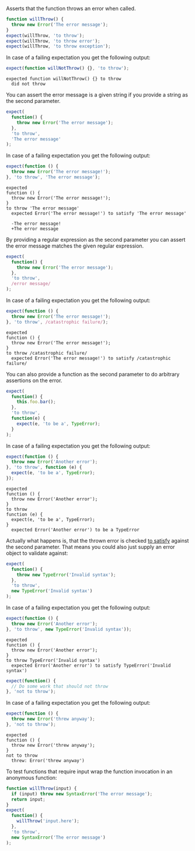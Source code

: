 Asserts that the function throws an error when called.

```js
function willThrow() {
  throw new Error('The error message');
}
expect(willThrow, 'to throw');
expect(willThrow, 'to throw error');
expect(willThrow, 'to throw exception');
```

In case of a failing expectation you get the following output:

```js
expect(function willNotThrow() {}, 'to throw');
```

```output
expected function willNotThrow() {} to throw
  did not throw
```

You can assert the error message is a given string if you provide a
string as the second parameter.

```js
expect(
  function() {
    throw new Error('The error message');
  },
  'to throw',
  'The error message'
);
```

In case of a failing expectation you get the following output:

```js
expect(function () {
  throw new Error('The error message!');
}, 'to throw', 'The error message');
```

```output
expected
function () {
  throw new Error('The error message!');
}
to throw 'The error message'
  expected Error('The error message!') to satisfy 'The error message'

  -The error message!
  +The error message
```

By providing a regular expression as the second parameter you can
assert the error message matches the given regular expression.

```js
expect(
  function() {
    throw new Error('The error message');
  },
  'to throw',
  /error message/
);
```

In case of a failing expectation you get the following output:

```js
expect(function () {
  throw new Error('The error message!');
}, 'to throw', /catastrophic failure/);
```

```output
expected
function () {
  throw new Error('The error message!');
}
to throw /catastrophic failure/
  expected Error('The error message!') to satisfy /catastrophic failure/
```

You can also provide a function as the second parameter to do
arbitrary assertions on the error.

```js
expect(
  function() {
    this.foo.bar();
  },
  'to throw',
  function(e) {
    expect(e, 'to be a', TypeError);
  }
);
```

In case of a failing expectation you get the following output:

```js
expect(function () {
  throw new Error('Another error');
}, 'to throw', function (e) {
  expect(e, 'to be a', TypeError);
});
```

```output
expected
function () {
  throw new Error('Another error');
}
to throw
function (e) {
  expect(e, 'to be a', TypeError);
}
  expected Error('Another error') to be a TypeError
```

Actually what happens is, that the thrown error is checked
[to satisfy](/assertions/any/to-satisfy/) against the second
parameter. That means you could also just supply an error object to
validate against:

```js
expect(
  function() {
    throw new TypeError('Invalid syntax');
  },
  'to throw',
  new TypeError('Invalid syntax')
);
```

In case of a failing expectation you get the following output:

```js
expect(function () {
  throw new Error('Another error');
}, 'to throw', new TypeError('Invalid syntax'));
```

```output
expected
function () {
  throw new Error('Another error');
}
to throw TypeError('Invalid syntax')
  expected Error('Another error') to satisfy TypeError('Invalid syntax')
```

```js
expect(function() {
  // Do some work that should not throw
}, 'not to throw');
```

In case of a failing expectation you get the following output:

```js
expect(function () {
  throw new Error('threw anyway');
}, 'not to throw');
```

```output
expected
function () {
  throw new Error('threw anyway');
}
not to throw
  threw: Error('threw anyway')
```

To test functions that require input wrap the function invocation in an anonymous function:

```js
function willThrow(input) {
  if (input) throw new SyntaxError('The error message');
  return input;
}
expect(
  function() {
    willThrow('input.here');
  },
  'to throw',
  new SyntaxError('The error message')
);
```
